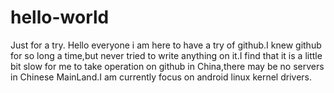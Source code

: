 # hello-world
Just for a try.
Hello everyone i am here to have a try of github.I knew github for so long a time,but never tried to write anything on it.I find that it is a little bit slow for me to take operation on github in China,there may be no servers in Chinese MainLand.I am currently focus on android linux kernel drivers.
